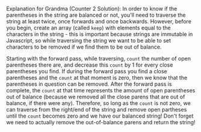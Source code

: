Explanation for Grandma (Counter 2 Solution):
In order to know if the parentheses in the string are balanced or not, you'll need to traverse the string at least twice, once forwards and once backwards. However, before you begin, create an array (called `keep`) with elements equal to the characters in the string - this is important because strings are immutable in Javascript, so while traversing the string we want to be able to set characters to be removed if we find them to be out of balance.

Starting with the forward pass, while traversing, `count` the number of open parentheses there are, and decrease this `count` by 1 for every close parentheses you find. If during the forward pass you find a close parentheses and the `count` at that moment is zero, then we know that the parentheses in question can be removed. After the forward pass is complete, the `count` at that time represents the amount of open parentheses out of balance (because we removed all the close parens that are out of balance, if there were any). Therefore, so long as the `count` is not zero, we can traverse from the right/end of the string and remove open partheses until the `count` becomes zero and we have our balanced string! Don't forget we need to actually remove the out-of-balance parens and return the string!